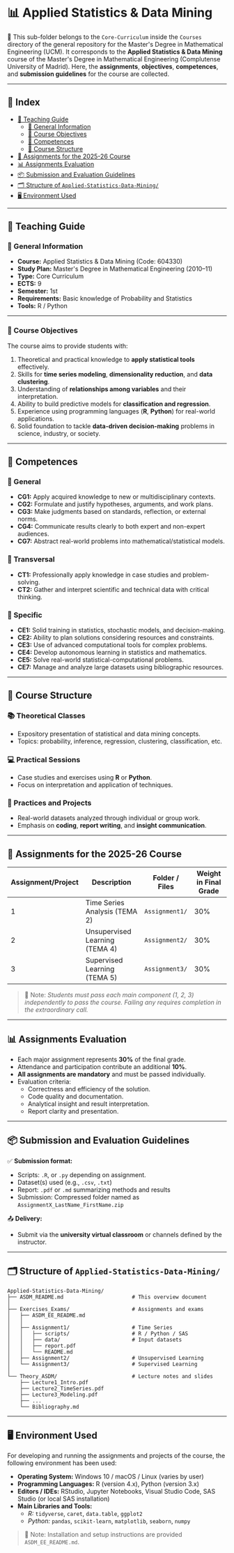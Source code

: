 # 📊 Applied Statistics & Data Mining

📁 This sub-folder belongs to the `Core-Curriculum` inside the `Courses` directory of the general repository for the Master's Degree in Mathematical Engineering (UCM). It corresponds to the **Applied Statistics & Data Mining** course of the Master's Degree in Mathematical Engineering (Complutense University of Madrid). Here, the **assignments**, **objectives**, **competences**, and **submission guidelines** for the course are collected.

---

## 📑 Index

- [📘 Teaching Guide](#-teaching-guide)  
  - [📌 General Information](#-general-information)  
  - [🎯 Course Objectives](#-course-objectives)  
  - [🧠 Competences](#-competences)  
  - [🔄 Course Structure](#-course-structure)  
- [🧪 Assignments for the 2025-26 Course](#-assignments-for-the-2025-26-Course)  
- [📊 Assignments Evaluation](#-assignments-evaluation)  
- [📦 Submission and Evaluation Guidelines](#-submission-and-evaluation-guidelines)  
- [🗂️ Structure of `Applied-Statistics-Data-Mining/`](#structure-of-applied-statistics-data-mining)  
- [🖥️ Environment Used](#️-environment-used)

---

## 📘 Teaching Guide

### 📌 General Information

- **Course:** Applied Statistics & Data Mining (Code: 604330)  
- **Study Plan:** Master's Degree in Mathematical Engineering (2010–11)  
- **Type:** Core Curriculum  
- **ECTS:** 9  
- **Semester:** 1st  
- **Requirements:** Basic knowledge of Probability and Statistics  
- **Tools:** R / Python

---

### 🎯 Course Objectives

The course aims to provide students with:

1. Theoretical and practical knowledge to **apply statistical tools** effectively.
2. Skills for **time series modeling**, **dimensionality reduction**, and **data clustering**.
3. Understanding of **relationships among variables** and their interpretation.
4. Ability to build predictive models for **classification and regression**.
5. Experience using programming languages (**R**, **Python**) for real-world applications.
6. Solid foundation to tackle **data-driven decision-making** problems in science, industry, or society.

---

## 🧠 Competences

### 🔹 General

- **CG1:** Apply acquired knowledge to new or multidisciplinary contexts.  
- **CG2:** Formulate and justify hypotheses, arguments, and work plans.  
- **CG3:** Make judgments based on standards, reflection, or external norms.  
- **CG4:** Communicate results clearly to both expert and non-expert audiences.  
- **CG7:** Abstract real-world problems into mathematical/statistical models.

### 🔹 Transversal

- **CT1:** Professionally apply knowledge in case studies and problem-solving.  
- **CT2:** Gather and interpret scientific and technical data with critical thinking.

### 🔹 Specific

- **CE1:** Solid training in statistics, stochastic models, and decision-making.  
- **CE2:** Ability to plan solutions considering resources and constraints.  
- **CE3:** Use of advanced computational tools for complex problems.  
- **CE4:** Develop autonomous learning in statistics and mathematics.  
- **CE5:** Solve real-world statistical-computational problems.  
- **CE7:** Manage and analyze large datasets using bibliographic resources.

---

## 🔄 Course Structure

### 📚 Theoretical Classes

- Expository presentation of statistical and data mining concepts.  
- Topics: probability, inference, regression, clustering, classification, etc.

### 💻 Practical Sessions

- Case studies and exercises using **R** or **Python**.  
- Focus on interpretation and application of techniques.

### 🧪 Practices and Projects

- Real-world datasets analyzed through individual or group work.  
- Emphasis on **coding**, **report writing**, and **insight communication**.

---

## 🧪 Assignments for the 2025-26 Course

| Assignment/Project | Description                                | Folder / Files                    | Weight in Final Grade |
|--------------------|--------------------------------------------|----------------------------------|------------------------|
| 1                  | Time Series Analysis (TEMA 2)              | `Assignment1/`                   | 30%                   |
| 2                  | Unsupervised Learning (TEMA 4)             | `Assignment2/`                   | 30%                   |
| 3                  | Supervised Learning (TEMA 5)               | `Assignment3/`                   | 30%                   |

> 📌 Note: *Students must pass each main component (1, 2, 3) independently to pass the course. Failing any requires completion in the extraordinary call.*

---

## 📊 Assignments Evaluation

- Each major assignment represents **30%** of the final grade.  
- Attendance and participation contribute an additional **10%**.  
- **All assignments are mandatory** and must be passed individually.  
- Evaluation criteria:
  - Correctness and efficiency of the solution.
  - Code quality and documentation.
  - Analytical insight and result interpretation.
  - Report clarity and presentation.

---

## 📦 Submission and Evaluation Guidelines

✅ **Submission format:**

- Scripts: `.R`, or `.py` depending on assignment.  
- Dataset(s) used (e.g., `.csv`, `.txt`)  
- Report: `.pdf` or `.md` summarizing methods and results  
- Submission: Compressed folder named as  
  `AssignmentX_LastName_FirstName.zip`

📤 **Delivery:**

- Submit via the **university virtual classroom** or channels defined by the instructor.

---

## 🗂️ Structure of `Applied-Statistics-Data-Mining/`

```plaintext
Applied-Statistics-Data-Mining/
├── ASDM_README.md                      # This overview document
│
├── Exercises_Exams/                    # Assignments and exams
│   ├── ASDM_EE_README.md
│   │
│   ├── Assignment1/                    # Time Series
│   │   ├── scripts/                    # R / Python / SAS
│   │   ├── data/                       # Input datasets
│   │   ├── report.pdf
│   │   └── README.md
│   ├── Assignment2/                    # Unsupervised Learning
│   └── Assignment3/                    # Supervised Learning
│
└── Theory_ASDM/                        # Lecture notes and slides
    ├── Lecture1_Intro.pdf
    ├── Lecture2_TimeSeries.pdf
    ├── Lecture3_Modeling.pdf
    ├── ...
    └── Bibliography.md
```

---

## 🖥️ Environment Used

For developing and running the assignments and projects of the course, the following environment has been used:

- **Operating System:** Windows 10 / macOS / Linux (varies by user)  
- **Programming Languages:** R (version 4.x), Python (version 3.x)
- **Editors / IDEs:** RStudio, Jupyter Notebooks, Visual Studio Code, SAS Studio (or local SAS installation)  
- **Main Libraries and Tools:**  
  - *R:* `tidyverse`, `caret`, `data.table`, `ggplot2`  
  - *Python:* `pandas`, `scikit-learn`, `matplotlib`, `seaborn`, `numpy`  

> 📌 Note: Installation and setup instructions are provided `ASDM_EE_README.md`.


